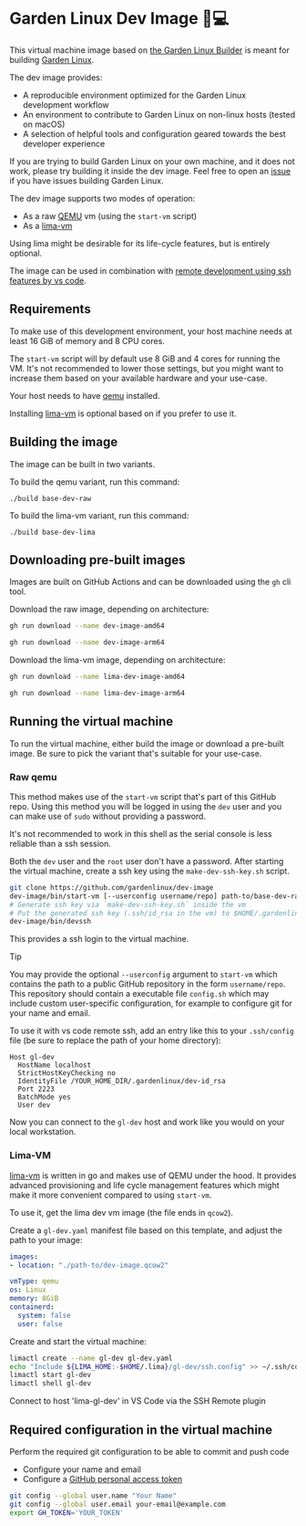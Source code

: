 # Garden Linux Dev Image 🐧💻

This virtual machine image based on [the Garden Linux Builder](https://github.com/gardenlinux/builder) is meant for building [Garden Linux](https://gardenlinux.io/).

The dev image provides:
- A reproducible environment optimized for the Garden Linux development workflow
- An environment to contribute to Garden Linux on non-linux hosts (tested on macOS)
- A selection of helpful tools and configuration geared towards the best developer experience

If you are trying to build Garden Linux on your own machine, and it does not work, please try building it inside the dev image.
Feel free to open an [issue](https://github.com/gardenlinux/gardenlinux/issues/new/choose) if you have issues building Garden Linux.

The dev image supports two modes of operation:
- As a raw [QEMU](https://www.qemu.org) vm (using the `start-vm` script)
- As a [lima-vm](https://lima-vm.io/)

Using lima might be desirable for its life-cycle features, but is entirely optional.

The image can be used in combination with [remote development using ssh features by vs code](https://code.visualstudio.com/docs/remote/ssh).

## Requirements

To make use of this development environment, your host machine needs at least 16 GiB of memory and 8 CPU cores.

The `start-vm` script will by default use 8 GiB and 4 cores for running the VM.
It's not recommended to lower those settings, but you might want to increase them based on your available hardware and your use-case.

Your host needs to have [qemu](https://www.qemu.org) installed.

Installing [lima-vm](https://lima-vm.io) is optional based on if you prefer to use it.

## Building the image

The image can be built in two variants.

To build the qemu variant, run this command:

```
./build base-dev-raw
```

To build the lima-vm variant, run this command:

```
./build base-dev-lima
```

## Downloading pre-built images

Images are built on GitHub Actions and can be downloaded using the `gh` cli tool.

Download the raw image, depending on architecture:

```bash
gh run download --name dev-image-amd64
```

```bash
gh run download --name dev-image-arm64
```

Download the lima-vm image, depending on architecture:

```bash
gh run download --name lima-dev-image-amd64
```

```bash
gh run download --name lima-dev-image-arm64
```

## Running the virtual machine

To run the virtual machine, either build the image or download a pre-built image.
Be sure to pick the variant that's suitable for your use-case.

### Raw qemu

This method makes use of the `start-vm` script that's part of this GitHub repo.
Using this method you will be logged in using the `dev` user and you can make use of `sudo` without providing a password.

It's not recommended to work in this shell as the serial console is less reliable than a ssh session.

Both the `dev` user and the `root` user don't have a password.
After starting the virtual machine, create a ssh key using the `make-dev-ssh-key.sh` script.

```bash
git clone https://github.com/gardenlinux/dev-image
dev-image/bin/start-vm [--userconfig username/repo] path-to/base-dev-raw-(arm/amd)64-trixie-*.raw
# Generate ssh key via `make-dev-ssh-key.sh` inside the vm
# Put the generated ssh key (.ssh/id_rsa in the vm) to $HOME/.gardenlinux/dev-id_rsa on your host
dev-image/bin/devssh
```

This provides a ssh login to the virtual machine.

> [!TIP]
> You may provide the optional `--userconfig` argument to `start-vm` which contains the path to a public GitHub repository in the form `username/repo`.
> This repository should contain a executable file `config.sh` which may include custom user-specific configuration, for example to configure git for your name and email.

To use it with vs code remote ssh, add an entry like this to your `.ssh/config` file (be sure to replace the path of your home directory):

```
Host gl-dev
  HostName localhost
  StrictHostKeyChecking no
  IdentityFile /YOUR_HOME_DIR/.gardenlinux/dev-id_rsa
  Port 2223
  BatchMode yes
  User dev
```

Now you can connect to the `gl-dev` host and work like you would on your local workstation.

### Lima-VM

[lima-vm](https://lima-vm.io/) is written in go and makes use of QEMU under the hood.
It provides advanced provisioning and life cycle management features which might make it more convenient compared to using `start-vm`.

To use it, get the lima dev vm image (the file ends in `qcow2`).

Create a `gl-dev.yaml` manifest file based on this template, and adjust the path to your image:

```yaml
images:
- location: "./path-to/dev-image.qcow2"

vmType: qemu
os: Linux
memory: 8GiB
containerd:
  system: false
  user: false
```

Create and start the virtual machine:

```bash
limactl create --name gl-dev gl-dev.yaml
echo "Include ${LIMA_HOME:-$HOME/.lima}/gl-dev/ssh.config" >> ~/.ssh/config
limactl start gl-dev
limactl shell gl-dev
```

Connect to host 'lima-gl-dev' in VS Code via the SSH Remote plugin

## Required configuration in the virtual machine

Perform the required git configuration to be able to commit and push code
  - Configure your name and email
  - Configure a [GitHub personal access token](https://docs.github.com/en/authentication/keeping-your-account-and-data-secure/managing-your-personal-access-tokens)

```bash
git config --global user.name "Your Name"
git config --global user.email your-email@example.com
export GH_TOKEN='YOUR_TOKEN'
```
